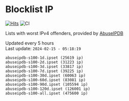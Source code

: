 # Blocklist IP

[![Hits](https://hits.seeyoufarm.com/api/count/incr/badge.svg?url=https%3A%2F%2Fgithub.com%2Fborestad%2Fblocklist-ip%2F&count_bg=%2379C83D&title_bg=%23555555&icon=&icon_color=%23E7E7E7&title=hits&edge_flat=false)](https://hits.seeyoufarm.com)  ![CI](https://img.shields.io/github/workflow/status/borestad/blocklist-ip/CI?style=flat-square)

Lists with worst IPv4 offenders, provided by [AbuseIPDB](https://www.abuseipdb.com/)

<!-- FOOTER-PLACEHOLDER -->
Updated every 5 hours<br>
Last update: `2024-02-15 - 05:18:19`
```
abuseipdb-s100-1d.ipset (25619 ip)
abuseipdb-s100-2d.ipset (31223 ip)
abuseipdb-s100-3d.ipset (33817 ip)
abuseipdb-s100-7d.ipset (39225 ip)
abuseipdb-s100-30d.ipset (60063 ip)
abuseipdb-s100-60d.ipset (83081 ip)
abuseipdb-s100-90d.ipset (105594 ip)
abuseipdb-s100-120d.ipset (126001 ip)
abuseipdb-s100-all.ipset (475600 ip)
```
